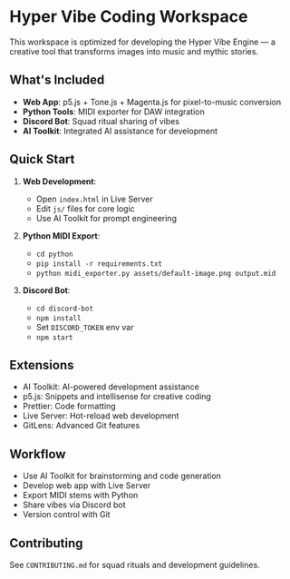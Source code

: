 # Hyper Vibe Coding Workspace

This workspace is optimized for developing the Hyper Vibe Engine — a creative tool that transforms images into music and mythic stories.

## What's Included

- **Web App**: p5.js + Tone.js + Magenta.js for pixel-to-music conversion
- **Python Tools**: MIDI exporter for DAW integration
- **Discord Bot**: Squad ritual sharing of vibes
- **AI Toolkit**: Integrated AI assistance for development

## Quick Start

1. **Web Development**:

   - Open `index.html` in Live Server
   - Edit `js/` files for core logic
   - Use AI Toolkit for prompt engineering

2. **Python MIDI Export**:

   - `cd python`
   - `pip install -r requirements.txt`
   - `python midi_exporter.py assets/default-image.png output.mid`

3. **Discord Bot**:
   - `cd discord-bot`
   - `npm install`
   - Set `DISCORD_TOKEN` env var
   - `npm start`

## Extensions

- AI Toolkit: AI-powered development assistance
- p5.js: Snippets and intellisense for creative coding
- Prettier: Code formatting
- Live Server: Hot-reload web development
- GitLens: Advanced Git features

## Workflow

- Use AI Toolkit for brainstorming and code generation
- Develop web app with Live Server
- Export MIDI stems with Python
- Share vibes via Discord bot
- Version control with Git

## Contributing

See `CONTRIBUTING.md` for squad rituals and development guidelines.
